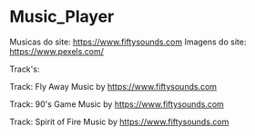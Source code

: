 # Music_Player

Musicas do site: https://www.fiftysounds.com
Imagens do site: https://www.pexels.com/

Track's:

Track: Fly Away
Music by https://www.fiftysounds.com 

Track: 90's Game
Music by https://www.fiftysounds.com 

Track: Spirit of Fire
Music by https://www.fiftysounds.com 
